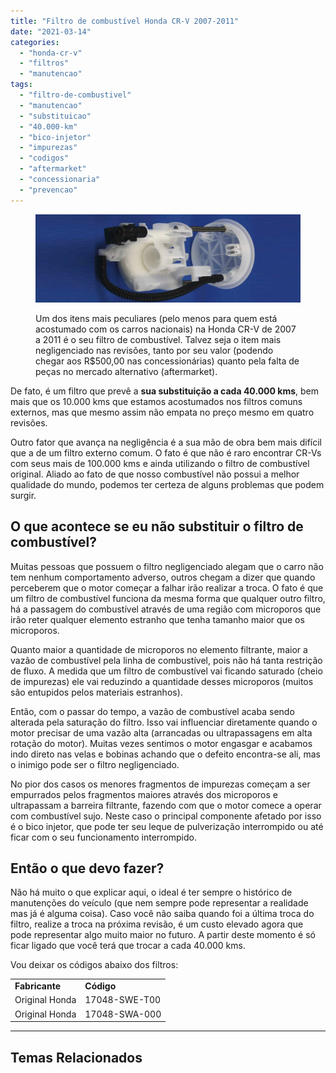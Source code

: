 ```yaml
---
title: "Filtro de combustível Honda CR-V 2007-2011"
date: "2021-03-14"
categories:
  - "honda-cr-v"
  - "filtros"
  - "manutencao"
tags:
  - "filtro-de-combustivel"
  - "manutencao"
  - "substituicao"
  - "40.000-km"
  - "bico-injetor"
  - "impurezas"
  - "codigos"
  - "aftermarket"
  - "concessionaria"
  - "prevencao"
---
```


<figure>

![](media/header_filtro_comb.jpg?w=1024)

<figcaption>

Um dos itens mais peculiares (pelo menos para quem está acostumado com os carros nacionais) na Honda CR-V de 2007 a 2011 é o seu filtro de combustível. Talvez seja o item mais negligenciado nas revisões, tanto por seu valor (podendo chegar aos R$500,00 nas concessionárias) quanto pela falta de peças no mercado alternativo (aftermarket).

</figcaption>

</figure>

<!--more-->

De fato, é um filtro que prevê a **sua substituição a cada 40.000 kms**, bem mais que os 10.000 kms que estamos acostumados nos filtros comuns externos, mas que mesmo assim não empata no preço mesmo em quatro revisões.

Outro fator que avança na negligência é a sua mão de obra bem mais difícil que a de um filtro externo comum. O fato é que não é raro encontrar CR-Vs com seus mais de 100.000 kms e ainda utilizando o filtro de combustível original. Aliado ao fato de que nosso combustível não possui a melhor qualidade do mundo, podemos ter certeza de alguns problemas que podem surgir.

## O que acontece se eu não substituir o filtro de combustível?

Muitas pessoas que possuem o filtro negligenciado alegam que o carro não tem nenhum comportamento adverso, outros chegam a dizer que quando perceberem que o motor começar a falhar irão realizar a troca. O fato é que um filtro de combustível funciona da mesma forma que qualquer outro filtro, há a passagem do combustível através de uma região com microporos que irão reter qualquer elemento estranho que tenha tamanho maior que os microporos.  
  
Quanto maior a quantidade de microporos no elemento filtrante, maior a vazão de combustível pela linha de combustível, pois não há tanta restrição de fluxo. A medida que um filtro de combustível vai ficando saturado (cheio de impurezas) ele vai reduzindo a quantidade desses microporos (muitos são entupidos pelos materiais estranhos).

Então, com o passar do tempo, a vazão de combustível acaba sendo alterada pela saturação do filtro. Isso vai influenciar diretamente quando o motor precisar de uma vazão alta (arrancadas ou ultrapassagens em alta rotação do motor). Muitas vezes sentimos o motor engasgar e acabamos indo direto nas velas e bobinas achando que o defeito encontra-se ali, mas o inimigo pode ser o filtro negligenciado.

No pior dos casos os menores fragmentos de impurezas começam a ser empurrados pelos fragmentos maiores através dos microporos e ultrapassam a barreira filtrante, fazendo com que o motor comece a operar com combustível sujo. Neste caso o principal componente afetado por isso é o bico injetor, que pode ter seu leque de pulverização interrompido ou até ficar com o seu funcionamento interrompido.

## Então o que devo fazer?

Não há muito o que explicar aqui, o ideal é ter sempre o histórico de manutenções do veículo (que nem sempre pode representar a realidade mas já é alguma coisa). Caso você não saiba quando foi a última troca do filtro, realize a troca na próxima revisão, é um custo elevado agora que pode representar algo muito maior no futuro. A partir deste momento é só ficar ligado que você terá que trocar a cada 40.000 kms.

Vou deixar os códigos abaixo dos filtros:

<table><tbody><tr><td><strong>Fabricante</strong></td><td><strong>Código</strong></td></tr><tr><td>Original Honda</td><td>17048-SWE-T00</td></tr><tr><td>Original Honda</td><td>17048-SWA-000</td></tr></tbody></table>

* * *

## Temas Relacionados
